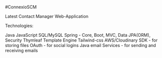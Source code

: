 #ConnexioSCM


Latest Contact Manager Web-Application


Technologies:

Java
JavaScript
SQL/MySQL
Spring - Core, Boot, MVC, Data JPA(ORM), Security
Thymleaf Template Engine
Tailwind-css
AWS/Cloudinary SDK - for storing files
OAuth - for social logins
Java email Services - for sending and receiving emails
